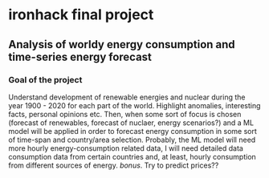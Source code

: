 # ironhack final project
## Analysis of worldy energy consumption and time-series energy forecast

### Goal of the project
Understand development of renewable energies and nuclear during the year 
1900 - 2020 for each part of the world. Highlight anomalies, interesting facts, 
personal opinions etc.
Then, when some sort of focus is chosen (forecast of renewables, forecast  of
nuclaer, energy scenarios?) and a ML model will be applied in order to forecast
energy consumption in some sort of time-span and country/area selection.
Probably, the ML model will need more hourly energy-consumption related data,
I will need detailed data consumption data from certain countries and, at least,
hourly consumption from different sources of energy.
*bonus*.
Try to predict prices??